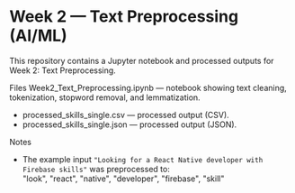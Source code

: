 # Week 2 — Text Preprocessing (AI/ML)

This repository contains a Jupyter notebook and processed outputs for Week 2: Text Preprocessing.

Files
Week2_Text_Preprocessing.ipynb — notebook showing text cleaning, tokenization, stopword removal, and lemmatization.
- processed_skills_single.csv — processed output (CSV).
- processed_skills_single.json — processed output (JSON).

 Notes
- The example input `"Looking for a React Native developer with Firebase skills"` was preprocessed to:  
"look", "react", "native", "developer", "firebase", "skill"
